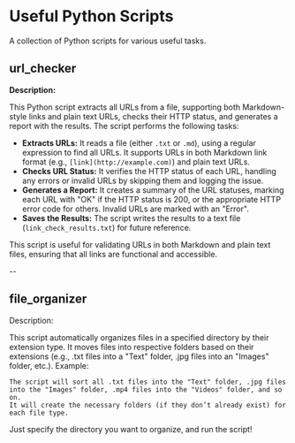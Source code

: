 # Useful Python Scripts
A collection of Python scripts for various useful tasks.

## url_checker

**Description:**

This Python script extracts all URLs from a file, supporting both Markdown-style links and plain text URLs, checks their HTTP status, and generates a report with the results. The script performs the following tasks:

- **Extracts URLs:** It reads a file (either `.txt` or `.md`), using a regular expression to find all URLs. It supports URLs in both Markdown link format (e.g., `[link](http://example.com)`) and plain text URLs.
- **Checks URL Status:** It verifies the HTTP status of each URL, handling any errors or invalid URLs by skipping them and logging the issue.
- **Generates a Report:** It creates a summary of the URL statuses, marking each URL with "OK" if the HTTP status is 200, or the appropriate HTTP error code for others. Invalid URLs are marked with an "Error".
- **Saves the Results:** The script writes the results to a text file (`link_check_results.txt`) for future reference.

This script is useful for validating URLs in both Markdown and plain text files, ensuring that all links are functional and accessible.

--
## file_organizer

Description:

This script automatically organizes files in a specified directory by their extension type. It moves files into respective folders based on their extensions (e.g., .txt files into a "Text" folder, .jpg files into an "Images" folder, etc.).
Example:

    The script will sort all .txt files into the "Text" folder, .jpg files into the "Images" folder, .mp4 files into the "Videos" folder, and so on.
    It will create the necessary folders (if they don’t already exist) for each file type.

Just specify the directory you want to organize, and run the script!
